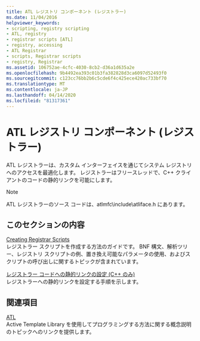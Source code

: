 ```yaml
---
title: ATL レジストリ コンポーネント (レジストラー)
ms.date: 11/04/2016
helpviewer_keywords:
- scripting, registry scripting
- ATL, registry
- registrar scripts [ATL]
- registry, accessing
- ATL Registrar
- scripts, Registrar scripts
- registry, Registrar
ms.assetid: 106752ae-4cfc-4030-8cb2-d36a1d635a2e
ms.openlocfilehash: 9b4492ea393c01b3fa382828d3ca6097d52493f0
ms.sourcegitcommit: c123cc76bb2b6c5cde6f4c425ece420ac733bf70
ms.translationtype: MT
ms.contentlocale: ja-JP
ms.lasthandoff: 04/14/2020
ms.locfileid: "81317361"
---
```

# <a name="atl-registry-component-registrar"></a>ATL レジストリ コンポーネント (レジストラー)

ATL レジストラーは、カスタム インターフェイスを通じてシステム レジストリへのアクセスを最適化します。 レジストラーはフリースレッドで、C++ クライアントのコードの静的リンクを可能にします。

> [!NOTE]
> ATL レジストラーのソース コードは、atlmfc\include\atliface.h にあります。

## <a name="in-this-section"></a>このセクションの内容

[Creating Registrar Scripts](../atl/creating-registrar-scripts.md)<br/>
レジストラー スクリプトを作成する方法のガイドです。 BNF 構文、解析ツリー、レジストリ スクリプトの例、置き換え可能なパラメータの使用、およびスクリプトの呼び出しに関するトピックが含まれています。

[レジストラー コードへの静的リンクの設定 (C++ のみ)](../atl/setting-up-a-static-link-to-the-registrar-code-cpp-only.md)<br/>
レジストラーへの静的リンクを設定する手順を示します。

## <a name="related-sections"></a>関連項目

[ATL](../atl/active-template-library-atl-concepts.md)<br/>
Active Template Library を使用してプログラミングする方法に関する概念説明のトピックへのリンクを提供します。
